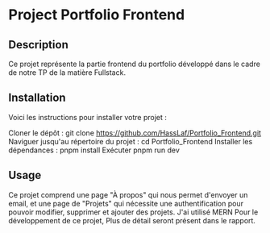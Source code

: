 # Project Portfolio Frontend

## Description

Ce projet représente la partie frontend du portfolio développé dans le cadre de notre TP de la matière Fullstack.

## Installation

Voici les instructions pour installer votre projet :

Cloner le dépôt : git clone https://github.com/HassLaf/Portfolio_Frontend.git
Naviguer jusqu'au répertoire du projet : cd Portfolio_Frontend
Installer les dépendances : pnpm install
Exécuter pnpm run dev

## Usage

Ce projet comprend une page "À propos" qui nous permet d'envoyer un email, et une page de "Projets" qui nécessite une authentification pour pouvoir modifier, supprimer et ajouter des projets. J'ai utilisé MERN Pour le développement de ce projet, Plus de détail seront présent dans le rapport.

